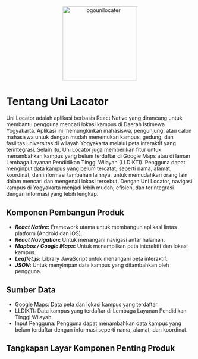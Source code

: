 <div align="center">
  <img src="https://github.com/user-attachments/assets/91e0a0dd-b947-4ebd-b7d5-bdab0907cef8" alt="logounilocater" width="200" height="200">
</div>

# Tentang Uni Lacator
Uni Locator adalah aplikasi berbasis React Native yang dirancang untuk membantu pengguna mencari lokasi kampus di Daerah Istimewa Yogyakarta. Aplikasi ini memungkinkan mahasiswa, pengunjung, atau calon mahasiswa untuk dengan mudah menemukan kampus, gedung, dan fasilitas universitas di wilayah Yogyakarta melalui peta interaktif yang terintegrasi. Selain itu, Uni Locator juga memberikan fitur untuk menambahkan kampus yang belum terdaftar di Google Maps atau di laman Lembaga Layanan Pendidikan Tinggi Wilayah (LLDIKTI). Pengguna dapat menginput data kampus yang belum tercatat, seperti nama, alamat, koordinat, dan informasi tambahan lainnya, untuk memudahkan orang lain dalam mencari dan mengenali lokasi tersebut. Dengan Uni Locator, navigasi kampus di Yogyakarta menjadi lebih mudah, efisien, dan terintegrasi dengan informasi yang lebih lengkap.

## Komponen Pembangun Produk

- **_React Native_:** Framework utama untuk membangun aplikasi lintas platform (Android dan iOS).
- **_React Navigation_:** Untuk menangani navigasi antar halaman.
- **_Mapbox / Google Maps_:** Untuk menampilkan peta interaktif dan lokasi kampus.
- **_Leaflet.js_:** Library JavaScript untuk menangani peta interaktif.
- **_JSON_:** Untuk menyimpan data kampus yang ditambahkan oleh pengguna.
  
## Sumber Data

- Google Maps: Data peta dan lokasi kampus yang terdaftar.
- LLDIKTI: Data kampus yang terdaftar di Lembaga Layanan Pendidikan Tinggi Wilayah.
- Input Pengguna: Pengguna dapat menambahkan data kampus yang belum terdaftar dengan informasi seperti nama, alamat, dan koordinat.

## Tangkapan Layar Komponen Penting Produk



   


